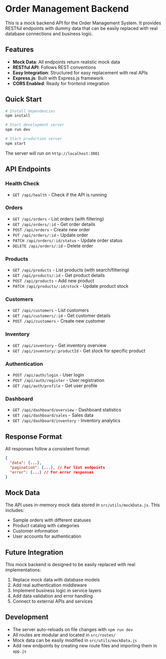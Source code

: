 # Order Management Backend

This is a mock backend API for the Order Management System. It provides RESTful endpoints with dummy data that can be easily replaced with real database connections and business logic.

## Features

- **Mock Data**: All endpoints return realistic mock data
- **RESTful API**: Follows REST conventions
- **Easy Integration**: Structured for easy replacement with real APIs
- **Express.js**: Built with Express.js framework
- **CORS Enabled**: Ready for frontend integration

## Quick Start

```bash
# Install dependencies
npm install

# Start development server
npm run dev

# Start production server
npm start
```

The server will run on `http://localhost:3001`

## API Endpoints

### Health Check
- `GET /api/health` - Check if the API is running

### Orders
- `GET /api/orders` - List orders (with filtering)
- `GET /api/orders/:id` - Get order details
- `POST /api/orders` - Create new order
- `PUT /api/orders/:id` - Update order
- `PATCH /api/orders/:id/status` - Update order status
- `DELETE /api/orders/:id` - Delete order

### Products
- `GET /api/products` - List products (with search/filtering)
- `GET /api/products/:id` - Get product details
- `POST /api/products` - Add new product
- `PATCH /api/products/:id/stock` - Update product stock

### Customers
- `GET /api/customers` - List customers
- `GET /api/customers/:id` - Get customer details
- `POST /api/customers` - Create new customer

### Inventory
- `GET /api/inventory` - Get inventory overview
- `GET /api/inventory/:productId` - Get stock for specific product

### Authentication
- `POST /api/auth/login` - User login
- `POST /api/auth/register` - User registration
- `GET /api/auth/profile` - Get user profile

### Dashboard
- `GET /api/dashboard/overview` - Dashboard statistics
- `GET /api/dashboard/sales` - Sales data
- `GET /api/dashboard/inventory` - Inventory analytics

## Response Format

All responses follow a consistent format:

```json
{
  "data": {...},
  "pagination": {...}, // For list endpoints
  "error": {...} // For error responses
}
```

## Mock Data

The API uses in-memory mock data stored in `src/utils/mockData.js`. This includes:
- Sample orders with different statuses
- Product catalog with categories
- Customer information
- User accounts for authentication

## Future Integration

This mock backend is designed to be easily replaced with real implementations:

1. Replace mock data with database models
2. Add real authentication middleware
3. Implement business logic in service layers
4. Add data validation and error handling
5. Connect to external APIs and services

## Development

- The server auto-reloads on file changes with `npm run dev`
- All routes are modular and located in `src/routes/`
- Mock data can be easily modified in `src/utils/mockData.js`
- Add new endpoints by creating new route files and importing them in `app.js`